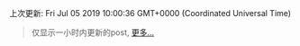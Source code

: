 
  
 上次更新: Fri Jul 05 2019 10:00:36 GMT+0000 (Coordinated Universal Time) 

 > 仅显示一小时内更新的post, [更多...](screenshots/)
  